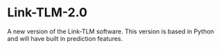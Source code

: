 # Link-TLM-2.0
A new version of the Link-TLM software. This version is based in Python and will have built in prediction features. 
